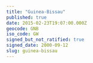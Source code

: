 ```yaml
---
title: "Guinea-Bissau"
published: true
date: 2015-02-23T19:07:00.000Z
geocode: GNB
iso_code: GW
signed_but_not_ratified: true
signed_date: 2000-09-12
slug: guinea-bissau
---
```

